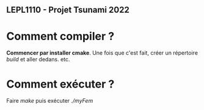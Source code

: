 ## LEPL1110 - Projet Tsunami 2022

# Comment compiler ?
__Commencer par installer cmake__. Une fois que c'est fait, créer un répertoire _build_ et aller dedans. etc.

# Comment exécuter ?
Faire _make_ puis exécuter _./myFem_